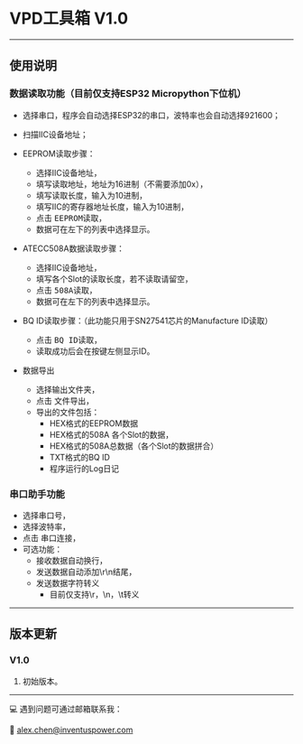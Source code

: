 # VPD工具箱 V1.0

---

## 使用说明

### 数据读取功能（目前仅支持ESP32 Micropython下位机）

- 选择串口，程序会自动选择ESP32的串口，波特率也会自动选择921600；
- 扫描IIC设备地址；
- EEPROM读取步骤：
  - 选择IIC设备地址，
  - 填写读取地址，地址为16进制（不需要添加0x），
  - 填写读取长度，输入为10进制，
  - 填写IIC的寄存器地址长度，输入为10进制，
  - 点击 <kbd>EEPROM读取</kbd>，
  - 数据可在左下的列表中选择显示。

- ATECC508A数据读取步骤：
  - 选择IIC设备地址，
  - 填写各个Slot的读取长度，若不读取请留空，
  - 点击 <kbd>508A读取</kbd>，
  - 数据可在左下的列表中选择显示。

- BQ ID读取步骤：（此功能只用于SN27541芯片的Manufacture ID读取）
  - 点击 <kbd>BQ ID读取</kbd>，
  - 读取成功后会在按键左侧显示ID。

- 数据导出
  - 选择输出文件夹，
  - 点击 <kbd>文件导出</kbd>，
  - 导出的文件包括：
    - HEX格式的EEPROM数据
    - HEX格式的508A 各个Slot的数据，
    - HEX格式的508A总数据（各个Slot的数据拼合）
    - TXT格式的BQ ID
    - 程序运行的Log日记

### 串口助手功能

- 选择串口号，
- 选择波特率，
- 点击 <kbd>串口连接</kbd>，
- 可选功能：
  - 接收数据自动换行，
  - 发送数据自动添加\r\n结尾，
  - 发送数据字符转义
    - 目前仅支持\r，\n，\t转义

---

## 版本更新

### V1.0

1. 初始版本。

---

:computer: 遇到问题可通过邮箱联系我：

:chestnut: alex.chen@inventuspower.com
